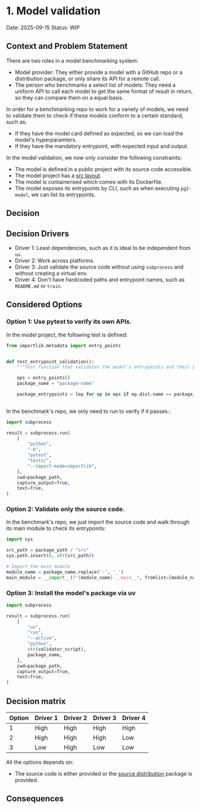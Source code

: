 # 1. Model validation

Date: 2025-09-15
Status: WIP

## Context and Problem Statement

There are two roles in a model benchmarking system:
* Model provider: They either provide a model with a GitHub repo or a distribution package, or only share its API for a remote call.
* The person who benchmarks a select list of models: They need a uniform API to call each model to get the same format of result in return, so they can compare them on a equal basis.

In order for a benchmarking repo to work for a variety of models, we need to validate them to check if these models conform to a certain standard, such as:
* If they have the model card defined as expected, so we can load the model's hyperparamters.
* If they have the mandatory entrypoint, with expected input and output.

In the model validation, we now only consider the following constraints:
* The model is defined in a public project with its source code accessible.
* The model project has a [src layout](https://packaging.python.org/en/latest/discussions/src-layout-vs-flat-layout/).
* The model is containerised which comes with its Dockerfile.
* The model exposes its entrypoints by CLI, such as when executing `pg2-model`, we can list its entrypoints.

## Decision



## Decision Drivers

- Driver 1: Least dependencies, such as it is ideal to be independent from `uv`.
- Driver 2: Work across platforms.
- Driver 3: Just validate the source code without using `subprocess` and without creating a virtual env.
- Driver 4: Don't have hardcoded paths and entrypoint names, such as `README.md` or `train`.

## Considered Options

### Option 1: Use pytest to verify its own APIs.

In the model project, the following test is defined:

```python
from importlib.metadata import entry_points


def test_entrypoint_validation():
    """Test function that validates the model's entrypoints and their parameters."""

    eps = entry_points()
    package_name = "package-name"

    package_entrypoints = [ep for ep in eps if ep.dist.name == package_name]
        
```

In the benchmark's repo, we only need to run to verify if it passes.:

```python
import subprocess

result = subprocess.run(
    [
        "python",
        "-m",
        "pytest",
        "tests/",
        "--import-mode=importlib",
    ],
    cwd=package_path,
    capture_output=True,
    text=True,
)
```

### Option 2: Validate only the source code.

In the benchmark's repo, we just import the source code and walk through its main module to check its entrypoints:

```python
import sys

src_path = package_path / "src"
sys.path.insert(0, str(src_path))

# Import the main module
module_name = package_name.replace('-', '_')
main_module = __import__(f"{module_name}.__main__", fromlist=[module_name])
```


### Option 3: Install the model's package via uv

```python
import subprocess

result = subprocess.run(
    [
        "uv",
        "run",
        "--active",
        "python",
        str(validator_script),
        package_name,
    ],
    cwd=package_path,
    capture_output=True,
    text=True,
)
```

## Decision matrix

| Option | Driver 1 | Driver 2 | Driver 3 | Driver 4 |
| ------ | -------- | -------- | -------- | -------- |
| 1      | High     | High     | High     | High     |
| 2      | High     | High     | High     | Low      |
| 3      | Low      | High     | Low      | Low      |


All the options depends on:
* The source code is either provided or the [source distribution](https://packaging.python.org/en/latest/discussions/package-formats/#what-is-a-source-distribution) package is provided.

## Consequences

